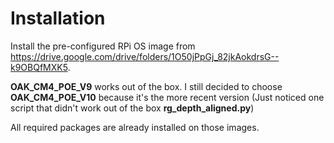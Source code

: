 # Installation

Install the pre-configured RPi OS image from https://drive.google.com/drive/folders/1O50jPpGj_82jkAokdrsG--k9OBQfMXK5.

**OAK_CM4_POE_V9** works out of the box. I still decided to choose **OAK_CM4_POE_V10** because it's the more recent version (Just noticed one script that didn't work out of the box __rg_depth_aligned.py__)

All required packages are already installed on those images.